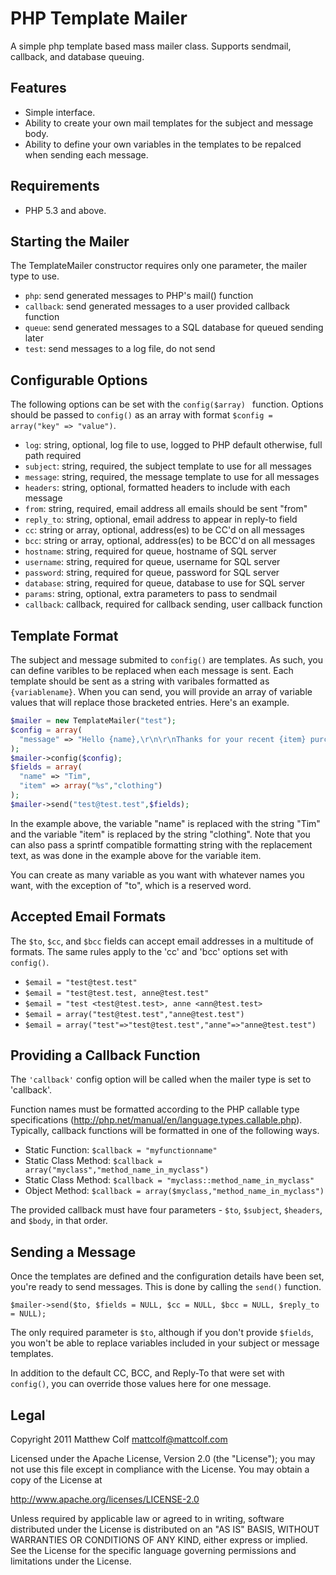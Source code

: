 PHP Template Mailer
===================

A simple php template based mass mailer class. Supports sendmail, callback, and database queuing.

Features
--------

- Simple interface.
- Ability to create your own mail templates for the subject and message body.
- Ability to define your own variables in the templates to be repalced when sending each message.

Requirements
------------

- PHP 5.3 and above.

Starting the Mailer
-------------------

The TemplateMailer constructor requires only one parameter, the mailer type to use.

- ```php```: send generated messages to PHP's mail() function
- ```callback```: send generated messages to a user provided callback function
- ```queue```: send generated messages to a SQL database for queued sending later
- ```test```: send messages to a log file, do not send

Configurable Options
--------------------

The following options can be set with the ```config($array) ``` function. Options should be passed to ```config()``` as an array with format ```$config = array("key" => "value")```.

- ```log```: string, optional, log file to use, logged to PHP default otherwise, full path required
- ```subject```: string, required, the subject template to use for all messages
- ```message```: string, required, the message template to use for all messages
- ```headers```: string, optional, formatted headers to include with each message
- ```from```: string, required, email address all emails should be sent "from"
- ```reply_to```: string, optional, email address to appear in reply-to field
- ```cc```: string or array, optional, address(es) to be CC'd on all messages
- ```bcc```: string or array, optional, address(es) to be BCC'd on all messages
- ```hostname```: string, required for queue, hostname of SQL server
- ```username```: string, required for queue, username for SQL server
- ```password```: string, required for queue, password for SQL server
- ```database```: string, required for queue, database to use for SQL server
- ```params```: string, optional, extra parameters to pass to sendmail
- ```callback```: callback, required for callback sending, user callback function

Template Format
---------------

The subject and message submited to ```config()``` are templates. As such, you can define varibles to be replaced when each message is sent. Each template should be sent as a string with varibales formatted as ```{variablename}```. When you can send, you will provide an array of variable values that will replace those bracketed entries. Here's an example.

```php
$mailer = new TemplateMailer("test");
$config = array(
  "message" => "Hello {name},\r\n\r\nThanks for your recent {item} purchase.";
);
$mailer->config($config);
$fields = array(
  "name" => "Tim",
  "item" => array("%s","clothing")
);
$mailer->send("test@test.test",$fields);
```
In the example above, the variable "name" is replaced with the string "Tim" and the variable "item" is replaced by the string "clothing". Note that you can also pass a sprintf compatible formatting string with the replacement text, as was done in the example above for the variable item.

You can create as many variable as you want with whatever names you want, with the exception of "to", which is a reserved word.

Accepted Email Formats
----------------------

The ```$to```, ```$cc```, and ```$bcc``` fields can accept email addresses in a multitude of formats. The same rules apply to the 'cc' and 'bcc' options set with ```config()```.

- ```$email = "test@test.test"```
- ```$email = "test@test.test, anne@test.test"```
- ```$email = "test <test@test.test>, anne <ann@test.test>```
- ```$email = array("test@test.test","anne@test.test")```
- ```$email = array("test"=>"test@test.test","anne"=>"anne@test.test")```

Providing a Callback Function
-----------------------------

The ```'callback'``` config option will be called when the mailer type is set to 'callback'.

Function names must be formatted according to the PHP callable type specifications (http://php.net/manual/en/language.types.callable.php). Typically, callback functions will be formatted in one of the following ways.

- Static Function: ```$callback = "myfunctionname"```
- Static Class Method: ```$callback = array("myclass","method_name_in_myclass")```
- Static Class Method: ```$callback = "myclass::method_name_in_myclass"```
- Object Method: ```$callback = array($myclass,"method_name_in_myclass")```

The provided callback must have four parameters - ```$to```, ```$subject```, ```$headers```, and ```$body```, in that order.

Sending a Message
-----------------

Once the templates are defined and the configuration details have been set, you're ready to send messages. This is done by calling the ```send()``` function.

```
$mailer->send($to, $fields = NULL, $cc = NULL, $bcc = NULL, $reply_to = NULL);
```

The only required parameter is ```$to```, although if you don't provide ```$fields```, you won't be able to replace variables included in your subject or message templates.

In addition to the default CC, BCC, and Reply-To that were set with ```config()```, you can override those values here for one message.

Legal
-----

Copyright 2011 Matthew Colf mattcolf@mattcolf.com

Licensed under the Apache License, Version 2.0 (the "License"); you may not use this file except in compliance with the License. You may obtain a copy of the License at

http://www.apache.org/licenses/LICENSE-2.0

Unless required by applicable law or agreed to in writing, software distributed under the License is distributed on an "AS IS" BASIS, WITHOUT WARRANTIES OR CONDITIONS OF ANY KIND, either express or implied. See the License for the specific language governing permissions and limitations under the License.